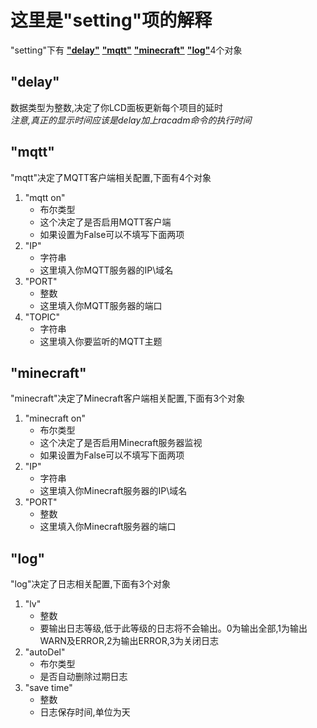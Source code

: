 # 这里是"setting"项的解释
"setting"下有 [**"delay"**](https://github.com/lxdklp/DELL-LCD-Enhance/wiki/setting%E9%A1%B9#delay) [**"mqtt"**](https://github.com/lxdklp/DELL-LCD-Enhance/wiki/setting%E9%A1%B9#mqtt) [**"minecraft"**](https://github.com/lxdklp/DELL-LCD-Enhance/wiki/setting%E9%A1%B9#minecraft) [**"log"**](https://github.com/lxdklp/DELL-LCD-Enhance/wiki/setting%E9%A1%B9#log)4个对象
## "delay"
数据类型为整数,决定了你LCD面板更新每个项目的延时  
*注意,真正的显示时间应该是delay加上racadm命令的执行时间*
## "mqtt"
"mqtt"决定了MQTT客户端相关配置,下面有4个对象
1. "mqtt on"
    - 布尔类型
    - 这个决定了是否启用MQTT客户端
    - 如果设置为False可以不填写下面两项
2. "IP"
    - 字符串
    - 这里填入你MQTT服务器的IP\域名
3. "PORT"
    - 整数
    - 这里填入你MQTT服务器的端口
4. "TOPIC"
    - 字符串
    - 这里填入你要监听的MQTT主题
##  "minecraft"
"minecraft"决定了Minecraft客户端相关配置,下面有3个对象
1. "minecraft on"
    - 布尔类型
    - 这个决定了是否启用Minecraft服务器监视
    - 如果设置为False可以不填写下面两项
2. "IP"
    - 字符串
    - 这里填入你Minecraft服务器的IP\域名
3. "PORT"
    - 整数
    - 这里填入你Minecraft服务器的端口
## "log"
"log"决定了日志相关配置,下面有3个对象
1. "lv"
    - 整数
    - 要输出日志等级,低于此等级的日志将不会输出。0为输出全部,1为输出WARN及ERROR,2为输出ERROR,3为关闭日志
2. "autoDel"
    - 布尔类型
    - 是否自动删除过期日志
3. "save time"
    - 整数
    - 日志保存时间,单位为天